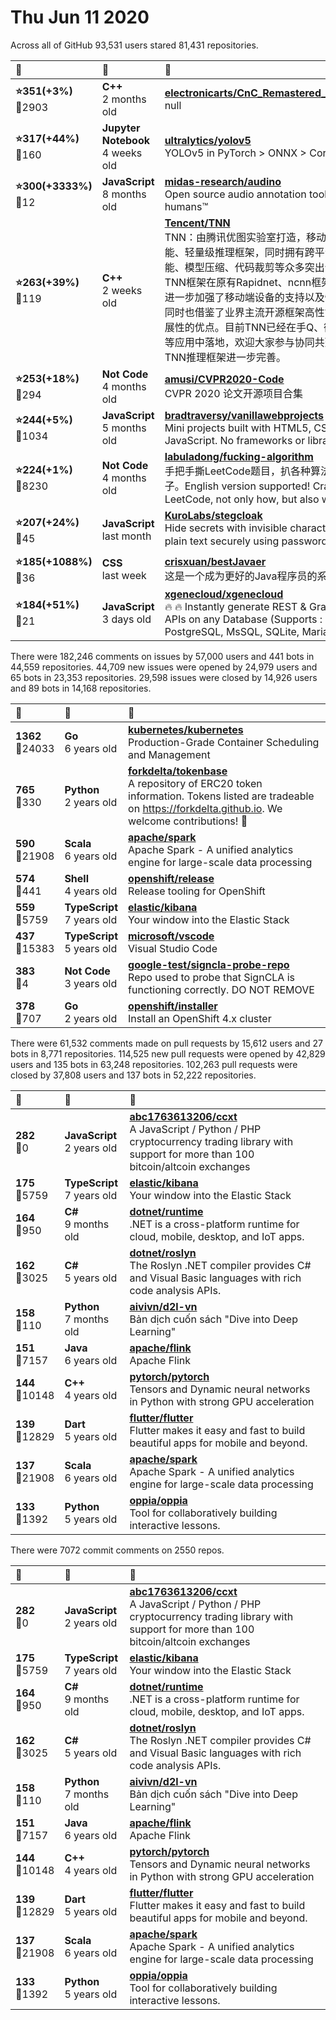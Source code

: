 # Thu Jun 11 2020

Across all of GitHub 93,531 users stared 
81,431 repositories. 

| :page_with_curl: | :calendar: | :page_with_curl: |
| :--- | :--- | :--- |
| **:star:351(+3%)**<br>:twisted_rightwards_arrows:2903 | **C++**<br>2 months old | **[electronicarts/CnC_Remastered_Collection](https://github.com/electronicarts/CnC_Remastered_Collection)**<br>null |
| **:star:317(+44%)**<br>:twisted_rightwards_arrows:160 | **Jupyter Notebook**<br>4 weeks old | **[ultralytics/yolov5](https://github.com/ultralytics/yolov5)**<br>YOLOv5 in PyTorch > ONNX > CoreML > iOS |
| **:star:300(+3333%)**<br>:twisted_rightwards_arrows:12 | **JavaScript**<br>8 months old | **[midas-research/audino](https://github.com/midas-research/audino)**<br>Open source audio annotation tool for humans™ |
| **:star:263(+39%)**<br>:twisted_rightwards_arrows:119 | **C++**<br>2 weeks old | **[Tencent/TNN](https://github.com/Tencent/TNN)**<br>TNN：由腾讯优图实验室打造，移动端高性能、轻量级推理框架，同时拥有跨平台、高性能、模型压缩、代码裁剪等众多突出优势。TNN框架在原有Rapidnet、ncnn框架的基础上进一步加强了移动端设备的支持以及性能优化，同时也借鉴了业界主流开源框架高性能和良好拓展性的优点。目前TNN已经在手Q、微视、P图等应用中落地，欢迎大家参与协同共建，促进TNN推理框架进一步完善。 |
| **:star:253(+18%)**<br>:twisted_rightwards_arrows:294 | **Not Code**<br>4 months old | **[amusi/CVPR2020-Code](https://github.com/amusi/CVPR2020-Code)**<br>CVPR 2020 论文开源项目合集 |
| **:star:244(+5%)**<br>:twisted_rightwards_arrows:1034 | **JavaScript**<br>5 months old | **[bradtraversy/vanillawebprojects](https://github.com/bradtraversy/vanillawebprojects)**<br>Mini projects built with HTML5, CSS & JavaScript. No frameworks or libraries |
| **:star:224(+1%)**<br>:twisted_rightwards_arrows:8230 | **Not Code**<br>4 months old | **[labuladong/fucking-algorithm](https://github.com/labuladong/fucking-algorithm)**<br>手把手撕LeetCode题目，扒各种算法套路的裤子。English version supported! Crack LeetCode, not only how, but also why.  |
| **:star:207(+24%)**<br>:twisted_rightwards_arrows:45 | **JavaScript**<br>last month | **[KuroLabs/stegcloak](https://github.com/KuroLabs/stegcloak)**<br>Hide secrets with invisible characters in plain text securely using passwords 🧙🏻‍♂️⭐ |
| **:star:185(+1088%)**<br>:twisted_rightwards_arrows:36 | **CSS**<br>last week | **[crisxuan/bestJavaer](https://github.com/crisxuan/bestJavaer)**<br>这是一个成为更好的Java程序员的系列教程 |
| **:star:184(+51%)**<br>:twisted_rightwards_arrows:21 | **JavaScript**<br>3 days old | **[xgenecloud/xgenecloud](https://github.com/xgenecloud/xgenecloud)**<br>:fire: :fire: Instantly generate REST & GraphQL APIs on any Database (Supports : MySQL, PostgreSQL, MsSQL, SQLite, MariaDB) |

There were 182,246 comments on issues by 57,000 users and 441 bots in 44,559 repositories.
44,709 new issues were opened by 24,979 users and 65 bots in 23,353 repositories.
29,598 issues were closed by 14,926 users and 89 bots in 14,168 repositories.

| :speech_balloon: | :calendar: | :page_with_curl: |
| :--- | :--- | :--- |
| **1362**<br>:twisted_rightwards_arrows:24033 | **Go**<br>6 years old | **[kubernetes/kubernetes](https://github.com/kubernetes/kubernetes)**<br>Production-Grade Container Scheduling and Management |
| **765**<br>:twisted_rightwards_arrows:330 | **Python**<br>2 years old | **[forkdelta/tokenbase](https://github.com/forkdelta/tokenbase)**<br>A repository of ERC20 token information. Tokens listed are tradeable on https://forkdelta.github.io. We welcome contributions! 🎉 |
| **590**<br>:twisted_rightwards_arrows:21908 | **Scala**<br>6 years old | **[apache/spark](https://github.com/apache/spark)**<br>Apache Spark - A unified analytics engine for large-scale data processing |
| **574**<br>:twisted_rightwards_arrows:441 | **Shell**<br>4 years old | **[openshift/release](https://github.com/openshift/release)**<br>Release tooling for OpenShift |
| **559**<br>:twisted_rightwards_arrows:5759 | **TypeScript**<br>7 years old | **[elastic/kibana](https://github.com/elastic/kibana)**<br>Your window into the Elastic Stack |
| **437**<br>:twisted_rightwards_arrows:15383 | **TypeScript**<br>5 years old | **[microsoft/vscode](https://github.com/microsoft/vscode)**<br>Visual Studio Code |
| **383**<br>:twisted_rightwards_arrows:4 | **Not Code**<br>3 years old | **[google-test/signcla-probe-repo](https://github.com/google-test/signcla-probe-repo)**<br>Repo used to probe that SignCLA is functioning correctly.  DO NOT REMOVE |
| **378**<br>:twisted_rightwards_arrows:707 | **Go**<br>2 years old | **[openshift/installer](https://github.com/openshift/installer)**<br>Install an OpenShift 4.x cluster |

There were 61,532 comments made on pull requests by 15,612 users and 27 bots in 8,771 repositories.
114,525 new pull requests were opened by 42,829 users and 135 bots in 63,248 repositories.
102,263 pull requests were closed by 37,808 users and 137 bots in 52,222 repositories.

| :speech_balloon: | :calendar: | :page_with_curl: |
| :--- | :--- | :--- |
| **282**<br>:twisted_rightwards_arrows:0 | **JavaScript**<br>2 years old | **[abc1763613206/ccxt](https://github.com/abc1763613206/ccxt)**<br>A JavaScript / Python / PHP cryptocurrency trading library with support for more than 100 bitcoin/altcoin exchanges |
| **175**<br>:twisted_rightwards_arrows:5759 | **TypeScript**<br>7 years old | **[elastic/kibana](https://github.com/elastic/kibana)**<br>Your window into the Elastic Stack |
| **164**<br>:twisted_rightwards_arrows:950 | **C#**<br>9 months old | **[dotnet/runtime](https://github.com/dotnet/runtime)**<br>.NET is a cross-platform runtime for cloud, mobile, desktop, and IoT apps. |
| **162**<br>:twisted_rightwards_arrows:3025 | **C#**<br>5 years old | **[dotnet/roslyn](https://github.com/dotnet/roslyn)**<br>The Roslyn .NET compiler provides C# and Visual Basic languages with rich code analysis APIs. |
| **158**<br>:twisted_rightwards_arrows:110 | **Python**<br>7 months old | **[aivivn/d2l-vn](https://github.com/aivivn/d2l-vn)**<br>Bản dịch cuốn sách "Dive into Deep Learning" |
| **151**<br>:twisted_rightwards_arrows:7157 | **Java**<br>6 years old | **[apache/flink](https://github.com/apache/flink)**<br>Apache Flink |
| **144**<br>:twisted_rightwards_arrows:10148 | **C++**<br>4 years old | **[pytorch/pytorch](https://github.com/pytorch/pytorch)**<br>Tensors and Dynamic neural networks in Python with strong GPU acceleration |
| **139**<br>:twisted_rightwards_arrows:12829 | **Dart**<br>5 years old | **[flutter/flutter](https://github.com/flutter/flutter)**<br>Flutter makes it easy and fast to build beautiful apps for mobile and beyond. |
| **137**<br>:twisted_rightwards_arrows:21908 | **Scala**<br>6 years old | **[apache/spark](https://github.com/apache/spark)**<br>Apache Spark - A unified analytics engine for large-scale data processing |
| **133**<br>:twisted_rightwards_arrows:1392 | **Python**<br>5 years old | **[oppia/oppia](https://github.com/oppia/oppia)**<br>Tool for collaboratively building interactive lessons. |

There were 7072 commit comments on 2550 repos.

| :speech_balloon: | :calendar: | :page_with_curl: |
| :--- | :--- | :--- |
| **282**<br>:twisted_rightwards_arrows:0 | **JavaScript**<br>2 years old | **[abc1763613206/ccxt](https://github.com/abc1763613206/ccxt)**<br>A JavaScript / Python / PHP cryptocurrency trading library with support for more than 100 bitcoin/altcoin exchanges |
| **175**<br>:twisted_rightwards_arrows:5759 | **TypeScript**<br>7 years old | **[elastic/kibana](https://github.com/elastic/kibana)**<br>Your window into the Elastic Stack |
| **164**<br>:twisted_rightwards_arrows:950 | **C#**<br>9 months old | **[dotnet/runtime](https://github.com/dotnet/runtime)**<br>.NET is a cross-platform runtime for cloud, mobile, desktop, and IoT apps. |
| **162**<br>:twisted_rightwards_arrows:3025 | **C#**<br>5 years old | **[dotnet/roslyn](https://github.com/dotnet/roslyn)**<br>The Roslyn .NET compiler provides C# and Visual Basic languages with rich code analysis APIs. |
| **158**<br>:twisted_rightwards_arrows:110 | **Python**<br>7 months old | **[aivivn/d2l-vn](https://github.com/aivivn/d2l-vn)**<br>Bản dịch cuốn sách "Dive into Deep Learning" |
| **151**<br>:twisted_rightwards_arrows:7157 | **Java**<br>6 years old | **[apache/flink](https://github.com/apache/flink)**<br>Apache Flink |
| **144**<br>:twisted_rightwards_arrows:10148 | **C++**<br>4 years old | **[pytorch/pytorch](https://github.com/pytorch/pytorch)**<br>Tensors and Dynamic neural networks in Python with strong GPU acceleration |
| **139**<br>:twisted_rightwards_arrows:12829 | **Dart**<br>5 years old | **[flutter/flutter](https://github.com/flutter/flutter)**<br>Flutter makes it easy and fast to build beautiful apps for mobile and beyond. |
| **137**<br>:twisted_rightwards_arrows:21908 | **Scala**<br>6 years old | **[apache/spark](https://github.com/apache/spark)**<br>Apache Spark - A unified analytics engine for large-scale data processing |
| **133**<br>:twisted_rightwards_arrows:1392 | **Python**<br>5 years old | **[oppia/oppia](https://github.com/oppia/oppia)**<br>Tool for collaboratively building interactive lessons. |

